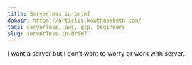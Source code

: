 ```yaml
---
title: Serverless in brief
domain: https://articles.kowthasaketh.com/
tags: serverless, aws, gcp, beginners 
slug: serverless-in-brief
---
```


I want a server but i don't want to worry or work with server.
